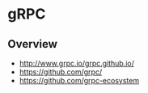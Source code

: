 # gRPC


## Overview

- http://www.grpc.io/grpc.github.io/
- https://github.com/grpc/
- https://github.com/grpc-ecosystem

